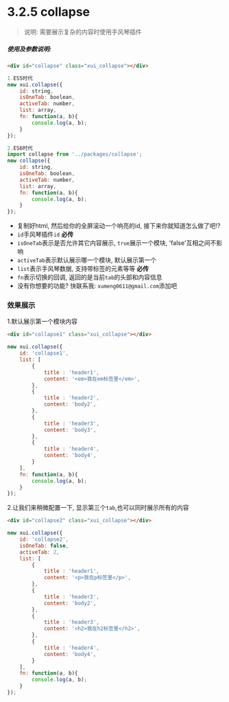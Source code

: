 <link rel="stylesheet" type="text/css" href="../assets/xui.css">
<script type="text/javascript" src="../assets/xui.js"></script>

# 3.2.5 collapse

>说明: 需要展示复杂的内容时使用手风琴插件

##### 使用及参数说明:
```html
<div id="collapse" class="xui_collapse"></div>
```
```js
1.ES5时代
new xui.collapse({
	id: string,
	isOneTab: boolean,
	activeTab: number,
	list: array,
	fn: function(a, b){
		console.log(a, b);
	}
});

2.ES6时代
import collapse from '../packages/collapse';
new collapse({
	id: string,
	isOneTab: boolean,
	activeTab: number,
	list: array,
	fn: function(a, b){
		console.log(a, b);
	}
});
```
* 复制好html, 然后给你的全屏滚动一个响亮的id, 接下来你就知道怎么做了吧!?
* `id`手风琴插件`id` **必传**
* `isOneTab`表示是否允许其它内容展示, `true`展示一个模块, 'false'互相之间不影响
* `activeTab`表示默认展示哪一个模块, 默认展示第一个
* `list`表示手风琴数据, 支持带标签的元素等等 **必传**
* `fn`表示切换的回调, 返回的是当前`tab`的头部和内容信息
* 没有你想要的功能? 快联系我: `xumeng0611@gmail.com`添加吧

### 效果展示

1.默认展示第一个模块内容

<div id="collapse1" class="xui_collapse"></div>
<script>
new xui.collapse({
	id: 'collapse1',
	list: [
		{
			title : 'header1',
			content: '<em>我在em标签里</em>',
		},
		{
			title : 'header2',
			content: 'body2',
		},
		{
			title : 'header3',
			content: 'body3',
		},
		{
			title : 'header4',
			content: 'body4',
		}
	],
	fn: function(a, b){
		console.log(a, b);
	}
});
</script>

```html
<div id="collapse1" class="xui_collapse"></div>
```
```js
new xui.collapse({
	id: 'collapse1',
	list: [
		{
			title : 'header1',
			content: '<em>我在em标签里</em>',
		},
		{
			title : 'header2',
			content: 'body2',
		},
		{
			title : 'header3',
			content: 'body3',
		},
		{
			title : 'header4',
			content: 'body4',
		}
	],
	fn: function(a, b){
		console.log(a, b);
	}
});
```

2.让我们来稍微配置一下, 显示第三个`tab`,也可以同时展示所有的内容

<div id="collapse2" class="xui_collapse"></div>
<script>
new xui.collapse({
	id: 'collapse2',
	isOneTab: false,
	activeTab: 2,
	list: [
		{
			title : 'header1',
			content: '<p>我在p标签里</p>',
		},
		{
			title : 'header2',
			content: 'body2',
		},
		{
			title : 'header3',
			content: '<h2>我在h2标签里</h2>',
		},
		{
			title : 'header4',
			content: 'body4',
		}
	],
	fn: function(a, b){
		console.log(a, b);
	}
});
</script>

```html
<div id="collapse2" class="xui_collapse"></div>
```
```js
new xui.collapse({
	id: 'collapse2',
	isOneTab: false,
	activeTab: 2,
	list: [
		{
			title : 'header1',
			content: '<p>我在p标签里</p>',
		},
		{
			title : 'header2',
			content: 'body2',
		},
		{
			title : 'header3',
			content: '<h2>我在h2标签里</h2>',
		},
		{
			title : 'header4',
			content: 'body4',
		}
	],
	fn: function(a, b){
		console.log(a, b);
	}
});
```